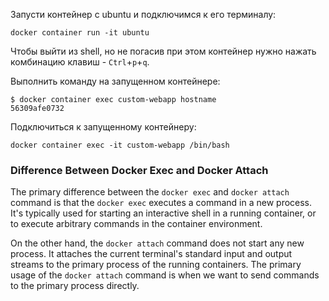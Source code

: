 Запусти контейнер с ubuntu и подключимся к его терминалу:

```shell
docker container run -it ubuntu
```

Чтобы выйти из shell, но не погасив при этом контейнер нужно нажать комбинацию клавиш - `Ctrl`+`p`+`q`.

Выполнить команду на запущенном контейнере:

```shell
$ docker container exec custom-webapp hostname
56309afe0732
```

Подключиться к запущенному контейнеру:

```shell
docker container exec -it custom-webapp /bin/bash
```

### Difference Between Docker Exec and Docker Attach

The primary difference between the `docker exec` and `docker attach` command is that the `docker exec` executes a command in a new process. It's typically used for starting an interactive shell in a running container, or to execute arbitrary commands in the container environment.

On the other hand, the `docker attach` command does not start any new process. It attaches the current terminal's standard input and output streams to the primary process of the running containers. The primary usage of the `docker attach` command is when we want to send commands to the primary process directly.